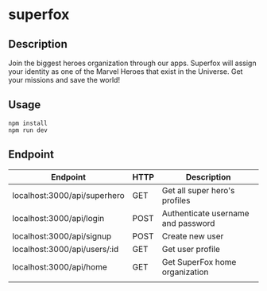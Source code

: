 # superfox

## Description

Join the biggest heroes organization through our apps.
Superfox will assign your identity as one of the Marvel Heroes that exist in the Universe.
Get your missions and save the world!

## Usage
```
npm install
npm run dev
```

## Endpoint
| Endpoint                     | HTTP | Description                                 |
|------------------------------|------|---------------------------------------------|
| localhost:3000/api/superhero | GET  | Get all super hero's profiles               |
| localhost:3000/api/login     | POST | Authenticate username and password          |
| localhost:3000/api/signup    | POST | Create new user                             |
| localhost:3000/api/users/:id | GET  | Get user profile                            |
| localhost:3000/api/home      | GET  | Get SuperFox home organization              |
|                              |      |                                             |
